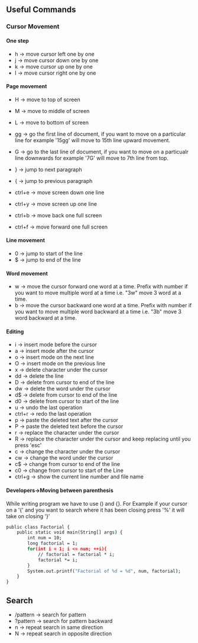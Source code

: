 ## Useful Commands

### Cursor Movement

#### One step

- h -> move cursor left one by one
- j -> move cursor down one by one
- k -> move cursor up one by one
- l -> move cursor right one by one

#### Page movement

- H -> move to top of screen
- M -> move to middle of screen
- L -> move to bottom of screen

- gg -> go the first line of document, if you want to move on a particular line for example
  '15gg' will move to 15th line upward movement.

- G -> go to the last line of document, if you want to move on a particualr line downwards for
  example '7G' will move to 7th line from top.

- } -> jump to next paragraph
- { -> jump to previous paragraph
- ctrl+e -> move screen down one line
- ctrl+y -> move screen up one line
- ctrl+b -> move back one full screen
- ctrl+f -> move forward one full screen

#### Line movement

- 0 -> jump to start of the line
- $ -> jump to end of the line

#### Word movement

- w -> move the cursor forward one word at a time. Prefix with number if you want to move
  multiple word at a time i.e. "3w" move 3 word at a time.
- b -> move the cursor backward one word at a time. Prefix with number if you want to move
  multiple word backward at a time i.e. "3b" move 3 word backward at a time.

#### Editing

- i -> insert mode before the cursor
- a -> insert mode after the cursor
- o -> insert mode on the next line
- O -> insert mode on the previous line
- x -> delete character under the cursor
- dd -> delete the line
- D -> delete from cursor to end of the line
- dw -> delete the word under the cursor
- d$ -> delete from cursor to end of the line
- d0 -> delete from cursor to start of the line
- u -> undo the last operation
- ctrl+r -> redo the last operation
- p -> paste the deleted text after the cursor
- P -> paste the deleted text before the cursor
- r -> replace the character under the cursor
- R -> replace the character under the cursor and keep replacing until you press 'esc'
- c -> change the character under the cursor
- cw -> change the word under the cursor
- c$ -> change from cursor to end of the line
- c0 -> change from cursor to start of the Line
- ctrl+g -> show the current line number and file name

#### Developers->Moving between parenthesis

While writing program we have to use () and {}. For Example if your cursor on a '{' and you
want to search where it has been closing press '%' it will take on closing '}'

```cmd
public class Factorial {
    public static void main(String[] args) {
        int num = 10;
        long factorial = 1;
        for(int i = 1; i <= num; ++i){
            // factorial = factorial * i;
            factorial *= i;
        }
        System.out.printf("Factorial of %d = %d", num, factorial);
    }
}
```

## Search

- /pattern -> search for pattern
- ?pattern -> search for pattern backward
- n -> repeat search in same direction
- N -> repeat search in opposite direction
